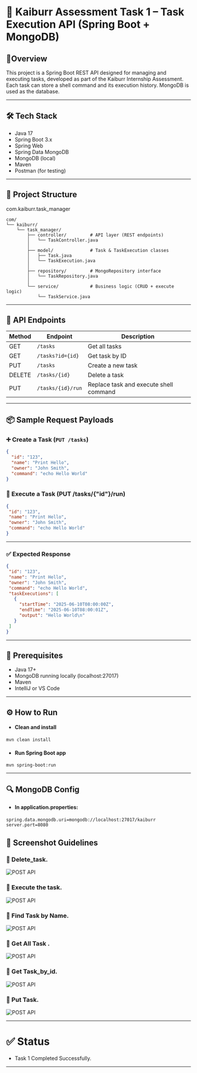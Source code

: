 # 📘 Kaiburr Assessment Task 1 – Task Execution API (Spring Boot + MongoDB)

##  📌Overview
This project is a Spring Boot REST API designed for managing and executing tasks, developed as part of the Kaiburr Internship Assessment. Each task can store a shell command and its execution history. MongoDB is used as the database.

---

## 🛠️ Tech Stack

- Java 17
- Spring Boot 3.x
- Spring Web
- Spring Data MongoDB
- MongoDB (local)
- Maven
- Postman (for testing)

---

## 📁 Project Structure

 com.kaiburr.task_manager
 
```
com/
└── kaiburr/
    └── task_manager/
        ├── controller/         # API layer (REST endpoints)
        │   └── TaskController.java
        │
        ├── model/              # Task & TaskExecution classes
        │   ├── Task.java
        │   └── TaskExecution.java
        │
        ├── repository/         # MongoRepository interface
        │   └── TaskRepository.java
        │
        └── service/            # Business logic (CRUD + execute logic)
            └── TaskService.java

```


---

## 🧪 API Endpoints

| Method | Endpoint           | Description                                |
|--------|--------------------|--------------------------------------------|
| GET    | `/tasks`           | Get all tasks                              |
| GET    | `/tasks?id={id}`   | Get task by ID                             |
| PUT    | `/tasks`           | Create a new task                          |
| DELETE | `/tasks/{id}`      | Delete a task                              |
| PUT    | `/tasks/{id}/run`  | Replace task and execute shell command     |

---

## 📦 Sample Request Payloads

### ➕ Create a Task (`PUT /tasks`)
```json
{
  "id": "123",
  "name": "Print Hello",
  "owner": "John Smith",
  "command": "echo Hello World"
}
```
 ### 🚀 Execute a Task (PUT /tasks/{"id"}/run)
 ```json
{
  "id": "123",
  "name": "Print Hello",
  "owner": "John Smith",
  "command": "echo Hello World"
}
```

---

### ✅ Expected Response
 ```json
{
  "id": "123",
  "name": "Print Hello",
  "owner": "John Smith",
  "command": "echo Hello World",
  "taskExecutions": [
    {
      "startTime": "2025-06-10T08:00:00Z",
      "endTime": "2025-06-10T08:00:01Z",
      "output": "Hello World\n"
    }
  ]
}
```
---

## 🧰 Prerequisites
 - Java 17+
 - MongoDB running locally (localhost:27017)
 - Maven
 - IntelliJ or VS Code

---

## ⚙️ How to Run
 - #### Clean and install
```mvn clean install```

 - #### Run Spring Boot app
```mvn spring-boot:run```

---
## 🔍 MongoDB Config
 - #### In application.properties:
```
spring.data.mongodb.uri=mongodb://localhost:27017/kaiburr
server.port=8080
```
## 📸 Screenshot Guidelines

### 🔹 Delete_task.
![POST API](https://github.com/seenivasaperumal46/Kaiburr-task-1/blob/d6a5cc5c35ef180356dac9051cdb032ca9590c61/task-manager/photos/delete_task.png)

### 🔹 Execute the task.
![POST API](https://github.com/seenivasaperumal46/Kaiburr-task-1/blob/d6a5cc5c35ef180356dac9051cdb032ca9590c61/task-manager/photos/execute_the_task%20by%20shell.png)

### 🔹 Find Task by Name.
![POST API](https://github.com/seenivasaperumal46/Kaiburr-task-1/blob/d6a5cc5c35ef180356dac9051cdb032ca9590c61/task-manager/photos/find_task%20by%20name.png)

### 🔹 Get All Task .
![POST API](https://github.com/seenivasaperumal46/Kaiburr-task-1/blob/d6a5cc5c35ef180356dac9051cdb032ca9590c61/task-manager/photos/get_task.png)

### 🔹 Get Task_by_id.
![POST API](https://github.com/seenivasaperumal46/Kaiburr-task-1/blob/d6a5cc5c35ef180356dac9051cdb032ca9590c61/task-manager/photos/get_task_by_id.png)

### 🔹 Put Task.
![POST API](https://github.com/seenivasaperumal46/Kaiburr-task-1/blob/d6a5cc5c35ef180356dac9051cdb032ca9590c61/task-manager/photos/put_task.png)

---

# ✅ Status
 - Task 1 Completed Successfully.

---







